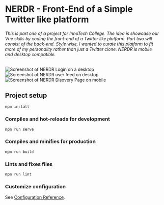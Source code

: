 # NERDR - Front-End of a Simple Twitter like platform

###### This is part one of a project for InnoTech College. The idea is showcase our Vue skills by coding the front-end of a Twitter like platform. Part two will consist of the back-end. Style wise, I wanted to curate this platform to fit more of my personality rather than just a Twitter clone. NERDR is mobile and desktop compatible.

![Screenshot of NERDR Login on a desktop](https://i.imgur.com/s1e6noS.png)
![Screenshot of NERDR user feed on desktop](https://i.imgur.com/Nbu4xqt.png)
![Screenshot of NERDR Disovery Page on mobile](https://i.imgur.com/7B79WgL.png)

## Project setup
```
npm install
```

### Compiles and hot-reloads for development
```
npm run serve
```

### Compiles and minifies for production
```
npm run build
```

### Lints and fixes files
```
npm run lint
```

### Customize configuration
See [Configuration Reference](https://cli.vuejs.org/config/).
